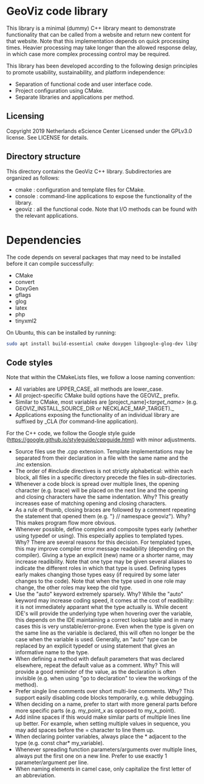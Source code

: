 # GeoViz code library

This library is a minimal (dummy) C++ library meant to demonstrate functionality that can be called from a website and return new content for that website.
Note that this implementation depends on quick processing times. Heavier processing may take longer than the allowed response delay, in which case more complex processing control may be required.

This library has been developed according to the following design principles to promote usability, sustainability, and platform independence:

- Separation of functional code and user interface code.
- Project configuration using CMake.
- Separate libraries and applications per method.

## Licensing

Copyright 2019 Netherlands eScience Center
Licensed under the GPLv3.0 license. See LICENSE for details.

## Directory structure

This directory contains the GeoViz C++ library.
Subdirectories are organized as follows:

- cmake : configuration and template files for CMake.
- console : command-line applications to expose the functionality of the library.
- geoviz : all the functional code. Note that I/O methods can be found with the relevant applications.

# Dependencies

The code depends on several packages that may need to be installed before it can compile successfully:
- CMake
- convert
- DoxyGen
- gflags
- glog
- latex
- php
- tinyxml2

On Ubuntu, this can be installed by running:

```sh
sudo apt install build-essential cmake doxygen libgoogle-glog-dev libgflags-dev imagemagick-6.q16 texlive-xetex php7.2-cli libtinyxml2-dev
```

## Code styles

Note that within the CMakeLists files, we follow a loose naming convention:
- All variables are UPPER_CASE, all methods are lower_case.
- All project-specific CMake build options have the GEOVIZ_ prefix.
- Similar to CMake, most variables are [project_name]_<target_name>_<type> (e.g. GEOVIZ_INSTALL_SOURCE_DIR or NECKLACE_MAP_TARGET)._
- Applications exposing the functionality of an individual library are suffixed by _CLA (for command-line application).

For the C++ code, we follow the Google style guide (https://google.github.io/styleguide/cppguide.html) with minor adjustments.
- Source files use the .cpp extension. Template implementations may be separated from their declaration in a file with the same name and the .inc extension.
- The order of #include directives is not strictly alphabetical: within each block, all files in a specific directory precede the files in sub-directories.
- Whenever a code block is spread over multiple lines, the opening character (e.g. brace) will be placed on the next line and the opening and closing characters have the same indentation.
  Why? This greatly increases ease of matching opening and closing characters.
- As a rule of thumb, closing braces are followed by a comment repeating the statement that opened them (e.g. "} // namespace geoviz").
  Why? This makes program flow more obvious.
- Whenever possible, define complex and composite types early (whether using typedef or using). This especially applies to templated types.
  Why? There are several reasons for this decision. For templated types, this may improve compiler error message readability (depending on the compiler). Giving a type an explicit (new) name or a shorter name, may increase readibility. Note that one type may be given several aliases to indicate the different roles in which that type is used. Defining types early makes changing those types easy (if required by some later changes to the code). Note that when the type used in one role may change, the other roles may keep the old type.
- Use the "auto" keyword extremely sparsely.
  Why? While the "auto" keyword may increase coding speed, it comes at the cost of readibility: it is not immediately apparant what the type actually is. While decent IDE's will provide the underlying type when hovering over the variable, this depends on the IDE maintaining a correct lookup table and in many cases this is very unstable/error-prone. Even when the type is given on the same line as the variable is declared, this will often no longer be the case when the variable is used. Generally, an "auto" type can be replaced by an explicit typedef or using statement that gives an informative name to the type.
- When defining a method with default parameters that was declared elsewhere, repeat the default value as a comment.
  Why? This will provide a good reminder of the value, as the declaration is often invisible (e.g. when using "go to declaration" to view the workings of the method).
- Prefer single line comments over short multi-line comments.
  Why? This support easily disabling code blocks temporarily, e.g. while debugging.
- When deciding on a name, prefer to start with more general parts before more specific parts (e.g. my_point_x as opposed to my_x_point).
- Add inline spaces if this would make similar parts of multiple lines line up better. For example, when setting multiple values in sequence, you may add spaces before the = character to line them up.
- When declaring pointer variables, always place the * adjacent to the type (e.g. const char* my_variable).
- Whenever spreading function parameters/arguments over multiple lines, always put the first one on a new line. Prefer to use exactly 1 parameter/argument per line.
- When naming elements in camel case, only capitalize the first letter of an abbreviation.
